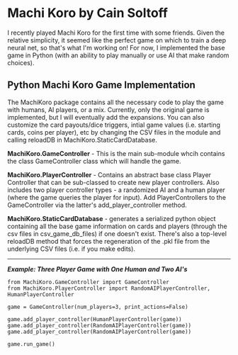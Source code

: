# Machi Koro by Cain Soltoff

I recently played Machi Koro for the first time with some friends.  Given the relative simplicity, it seemed like the perfect game on which to train a deep neural net, so that's what I'm working on!  For now, I implemented the base game in Python (with an ability to play manually or use AI that make random choices). 


<b>Python Machi Koro Game Implementation</b>
---

The MachiKoro package contains all the necessary code to play the game with humans, AI players, or a mix. Currently, only the original game is implemented, but I will eventually add the expansions.  You can also customize the card payouts/dice triggers, intial game values (i.e. starting cards, coins per player), etc by changing the CSV files in the module and calling reloadDB in MachiKoro.StaticCardDatabase.

<b>MachiKoro.GameController</b> - This is the main sub-module whcih contains the class GameController class which will handle the game.
                           

<b>MachiKoro.PlayerController</b> - Contains an abstract base class Player Controller that can be sub-classed to create new player controllers.
                             Also includes two player controller types - a randomized AI and a human player (where the game queries the player for input).
                             Add PlayerControllers to the GameController via the latter's add_player_controller method.

<b>MachiKoro.StaticCardDatabase</b> - generates a serialized python object containing all the base game information on cards
                                      and players (through the csv files in csv_game_db_files) if one doesn't exist.  There's also a top-level reloadDB method that forces the regeneration of the .pkl file from
                                      the underlying CSV files (i.e. if you make edits).


---
<b>*Example: Three Player Game with One Human and Two AI's*</b>




```
from MachiKoro.GameController import GameController
from MachiKoro.PlayerController import RandomAIPlayerController, HumanPlayerController

game = GameController(num_players=3, print_actions=False)

game.add_player_controller(HumanPlayerController(game))
game.add_player_controller(RandomAIPlayerController(game))
game.add_player_controller(RandomAIPlayerController(game))

game.run_game()

```
